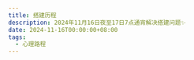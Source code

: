 ```yaml
---
title: 搭建历程
description: 2024年11月16日夜至17日7点通宵解决搭建问题✨
date: 2024-11-16T00:00:00+08:00
tags:
  - 心理路程
---
```


